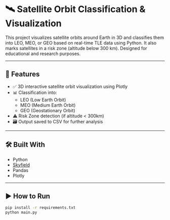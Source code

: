 # 🛰️ Satellite Orbit Classification & Visualization

This project visualizes satellite orbits around Earth in 3D and classifies them into LEO, MEO, or GEO based on real-time TLE data using Python. It also marks satellites in a risk zone (altitude below 300 km). Designed for educational and research purposes.

---

## 📌 Features

- ✅ 3D interactive satellite orbit visualization using Plotly
- 📊 Classification into:
  - LEO (Low Earth Orbit)
  - MEO (Medium Earth Orbit)
  - GEO (Geostationary Orbit)
- ⚠️ Risk Zone detection (if altitude < 300km)
- 🗃️ Output saved to CSV for further analysis

---

## 🛠️ Built With

- Python
- [Skyfield](https://rhodesmill.org/skyfield/)
- Pandas
- Plotly

---

## ▶️ How to Run

```bash
pip install -r requirements.txt
python main.py
